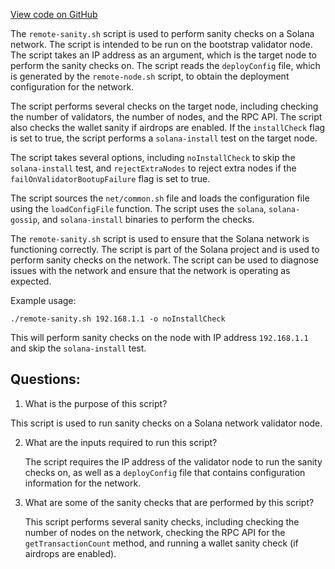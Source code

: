 
[View code on GitHub](https://github.com/solana-labs/solana/blob/master/net/remote/remote-sanity.sh)

The `remote-sanity.sh` script is used to perform sanity checks on a Solana network. The script is intended to be run on the bootstrap validator node. The script takes an IP address as an argument, which is the target node to perform the sanity checks on. The script reads the `deployConfig` file, which is generated by the `remote-node.sh` script, to obtain the deployment configuration for the network.

The script performs several checks on the target node, including checking the number of validators, the number of nodes, and the RPC API. The script also checks the wallet sanity if airdrops are enabled. If the `installCheck` flag is set to true, the script performs a `solana-install` test on the target node.

The script takes several options, including `noInstallCheck` to skip the `solana-install` test, and `rejectExtraNodes` to reject extra nodes if the `failOnValidatorBootupFailure` flag is set to true.

The script sources the `net/common.sh` file and loads the configuration file using the `loadConfigFile` function. The script uses the `solana`, `solana-gossip`, and `solana-install` binaries to perform the checks.

The `remote-sanity.sh` script is used to ensure that the Solana network is functioning correctly. The script is part of the Solana project and is used to perform sanity checks on the network. The script can be used to diagnose issues with the network and ensure that the network is operating as expected. 

Example usage:

```
./remote-sanity.sh 192.168.1.1 -o noInstallCheck
```

This will perform sanity checks on the node with IP address `192.168.1.1` and skip the `solana-install` test.
## Questions: 
 1. What is the purpose of this script?
   
   This script is used to run sanity checks on a Solana network validator node.

2. What are the inputs required to run this script?
   
   The script requires the IP address of the validator node to run the sanity checks on, as well as a `deployConfig` file that contains configuration information for the network.

3. What are some of the sanity checks that are performed by this script?
   
   This script performs several sanity checks, including checking the number of nodes on the network, checking the RPC API for the `getTransactionCount` method, and running a wallet sanity check (if airdrops are enabled).
